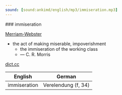 ```yaml
---
sound: [sound:ankimd/english/mp3/immiseration.mp3]
---
```


\### immiseration

[Merriam-Webster](https://www.merriam-webster.com/dictionary/immiseration)

- the act of making miserable, impoverishment
    - the immiseration of the working class
    - — C. R. Morris

[dict.cc](https://www.dict.cc/immiseration)

| English        | German       |
| -------------- | ------------ |
| immiseration | Verelendung (f, 34) |

